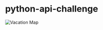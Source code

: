 # python-api-challenge
![Vacation Map](https://user-images.githubusercontent.com/74067302/134267895-9d650889-859c-4dc7-8116-5255d0f0c3ea.png)
